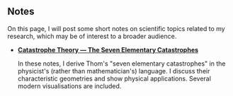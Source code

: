 ## Notes

On this page, I will post some short notes on scientific topics related to my research, which may be of interest to a broader audience.

- **[Catastrophe Theory — The Seven Elementary Catastrophes](./catastrophe_theory.html)**

  In these notes, I derive Thom's "seven elementary catastrophes" in the physicist's (rather than mathematician's) language. I discuss their characteristic geometries and show physical applications. Several modern visualisations are included.